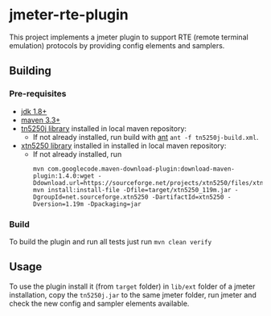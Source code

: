 # jmeter-rte-plugin

This project implements a jmeter plugin to support RTE (remote terminal emulation) protocols by providing config elements and samplers.

## Building

### Pre-requisites

- [jdk 1.8+](http://www.oracle.com/technetwork/java/javase/downloads/index.html)
- [maven 3.3+](https://maven.apache.org/)
- [tn5250j library](https://github.com/tn5250j/tn5250j/archive/0.7.5.zip) installed in local maven repository:
  - If not already installed, run build with [ant](http://ant.apache.org/) `ant -f tn5250j-build.xml`.
- [xtn5250 library](https://sourceforge.net/projects/xtn5250/) installed in installed in local maven repository:
  - If not already installed, run 
    ```
    mvn com.googlecode.maven-download-plugin:download-maven-plugin:1.4.0:wget -Ddownload.url=https://sourceforge.net/projects/xtn5250/files/xtn5250/1.19m/xtn5250_119m.jar
    mvn install:install-file -Dfile=target/xtn5250_119m.jar -DgroupId=net.sourceforge.xtn5250 -DartifactId=xtn5250 -Dversion=1.19m -Dpackaging=jar
    ```

### Build

To build the plugin and run all tests just run `mvn clean verify`

## Usage

To use the plugin install it (from `target` folder) in `lib/ext` folder of a jmeter installation, copy the `tn5250j.jar` to the same jmeter folder, run jmeter and check the new config and sampler elements available.
